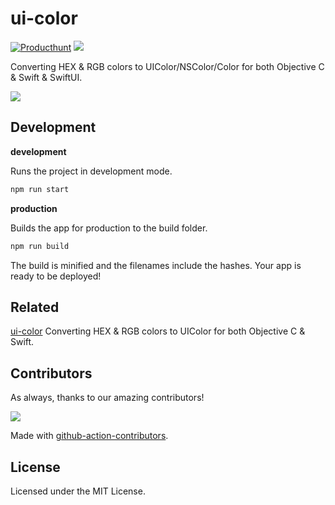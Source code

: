 ui-color
===

[![Producthunt](https://api.producthunt.com/widgets/embed-image/v1/featured.svg?post_id=302301&theme=light)](https://www.producthunt.com/posts/ui-color)
[![](https://jaywcjlove.github.io/sb/download/white-appstore.svg)](https://apps.apple.com/app/palettegenius/id6472593276)

Converting HEX & RGB colors to UIColor/NSColor/Color for both Objective C & Swift & SwiftUI.

[![](https://user-images.githubusercontent.com/1680273/125649023-f0526130-fc7b-4868-8bdd-20d7525245d1.png)](https://uiwjs.github.io/ui-color/)

## Development

**development**

Runs the project in development mode.  

```bash
npm run start
```

**production**

Builds the app for production to the build folder.

```bash
npm run build
```

The build is minified and the filenames include the hashes.
Your app is ready to be deployed!


## Related

[ui-color](https://github.com/manosim/ui-color) Converting HEX & RGB colors to UIColor for both Objective C & Swift.

## Contributors

As always, thanks to our amazing contributors!

<a href="https://github.com/uiwjs/ui-color/graphs/contributors">
  <img src="https://uiwjs.github.io/ui-color/CONTRIBUTORS.svg" />
</a>

Made with [github-action-contributors](https://github.com/jaywcjlove/github-action-contributors).

## License

Licensed under the MIT License.
